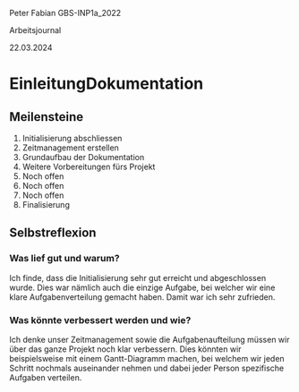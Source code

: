 Peter Fabian GBS-INP1a_2022

Arbeitsjournal

22.03.2024

# EinleitungDokumentation

## Meilensteine

1. Initialisierung abschliessen
2. Zeitmanagement erstellen
3. Grundaufbau der Dokumentation
4. Weitere Vorbereitungen fürs Projekt
5. Noch offen
6. Noch offen
7. Noch offen
8. Finalisierung

## Selbstreflexion

### Was lief gut und warum?

Ich finde, dass die Initialisierung sehr gut erreicht und abgeschlossen wurde. Dies war nämlich auch die einzige Aufgabe, bei welcher wir eine klare Aufgabenverteilung gemacht haben. Damit war ich sehr zufrieden.

### Was könnte verbessert werden und wie?

Ich denke unser Zeitmanagement sowie die Aufgabenaufteilung müssen wir über das ganze Projekt noch klar verbessern. Dies könnten wir beispielsweise mit einem Gantt-Diagramm machen, bei welchem wir jeden Schritt nochmals auseinander nehmen und dabei jeder Person spezifische Aufgaben verteilen.
